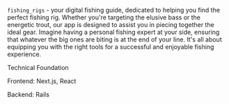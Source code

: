 `fishing_rigs` - your digital fishing guide, dedicated to helping you find the perfect fishing rig. Whether you're targeting the elusive bass or the energetic trout, our app is designed to assist you in piecing together the ideal gear. Imagine having a personal fishing expert at your side, ensuring that whatever the big ones are biting is at the end of your line. It's all about equipping you with the right tools for a successful and enjoyable fishing experience.

Technical Foundation

Frontend: Next.js, React

Backend: Rails

